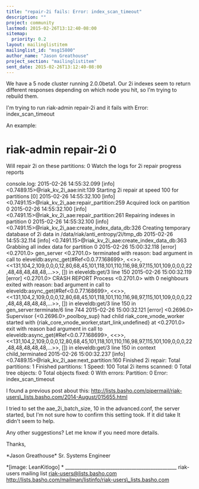```yaml
---
title: "repair-2i fails: Error: index_scan_timeout"
description: ""
project: community
lastmod: 2015-02-26T13:12:40-08:00
sitemap:
  priority: 0.2
layout: mailinglistitem
mailinglist_id: "msg15800"
author_name: "Jason Greathouse"
project_section: "mailinglistitem"
sent_date: 2015-02-26T13:12:40-08:00
---
```



We have a 5 node cluster running 2.0.0beta1. Our 2i indexes seem to return
different responses depending on which node you hit, so I'm trying to
rebuild them.

I'm trying to run riak-admin repair-2i and it fails with Error:
index\_scan\_timeout

An example:
# riak-admin repair-2i 0
Will repair 2i on these partitions:
0
Watch the logs for 2i repair progress reports

console.log:
2015-02-26 14:55:32.099 [info] &lt;0.7489.15&gt;@riak\_kv\_2i\_aae:init:139 Starting
2i repair at speed 100 for partitions [0]
2015-02-26 14:55:32.100 [info]
&lt;0.7491.15&gt;@riak\_kv\_2i\_aae:repair\_partition:259 Acquired lock on partition 0
2015-02-26 14:55:32.100 [info]
&lt;0.7491.15&gt;@riak\_kv\_2i\_aae:repair\_partition:261 Repairing indexes in
partition 0
2015-02-26 14:55:32.100 [info]
&lt;0.7491.15&gt;@riak\_kv\_2i\_aae:create\_index\_data\_db:326 Creating temporary
database of 2i data in /data/riak/anti\_entropy/2i/tmp\_db
2015-02-26 14:55:32.114 [info]
&lt;0.7491.15&gt;@riak\_kv\_2i\_aae:create\_index\_data\_db:363 Grabbing all index data
for partition 0
2015-02-26 15:00:32.118 [error] &lt;0.2701.0&gt; gen\_server &lt;0.2701.0&gt; terminated
with reason: bad argument in call to
eleveldb:async\_get(#Ref&lt;0.0.77.168699&gt;, &lt;&lt;&gt;&gt;,
&lt;&lt;131,104,2,109,0,0,0,12,80,68,45,101,118,101,110,116,98,97,115,101,109,0,0,0,22,48,48,48,48,48,...&gt;&gt;,
[]) in eleveldb:get/3 line 150
2015-02-26 15:00:32.119 [error] &lt;0.2701.0&gt; CRASH REPORT Process &lt;0.2701.0&gt;
with 0 neighbours exited with reason: bad argument in call to
eleveldb:async\_get(#Ref&lt;0.0.77.168699&gt;, &lt;&lt;&gt;&gt;,
&lt;&lt;131,104,2,109,0,0,0,12,80,68,45,101,118,101,110,116,98,97,115,101,109,0,0,0,22,48,48,48,48,48,...&gt;&gt;,
[]) in eleveldb:get/3 line 150 in gen\_server:terminate/6 line 744
2015-02-26 15:00:32.121 [error] &lt;0.2696.0&gt; Supervisor
{&lt;0.2696.0&gt;,poolboy\_sup} had child riak\_core\_vnode\_worker started with
{riak\_core\_vnode\_worker,start\_link,undefined} at &lt;0.2701.0&gt; exit with
reason bad argument in call to eleveldb:async\_get(#Ref&lt;0.0.77.168699&gt;,
&lt;&lt;&gt;&gt;,
&lt;&lt;131,104,2,109,0,0,0,12,80,68,45,101,118,101,110,116,98,97,115,101,109,0,0,0,22,48,48,48,48,48,...&gt;&gt;,
[]) in eleveldb:get/3 line 150 in context child\_terminated
2015-02-26 15:00:32.237 [info]
&lt;0.7489.15&gt;@riak\_kv\_2i\_aae:next\_partition:160 Finished 2i repair:
Total partitions: 1
Finished partitions: 1
Speed: 100
Total 2i items scanned: 0
Total tree objects: 0
Total objects fixed: 0
With errors:
Partition: 0
Error: index\_scan\_timeout

I found a previous post about this:
http://lists.basho.com/pipermail/riak-users\_lists.basho.com/2014-August/015655.html

I tried to set the aae\_2i\_batch\_size, 10 in the advanced.conf, the server
started, but I'm not sure how to confirm this setting took.
If it did take It didn't seem to help.

Any other suggestions?
Let me know if you need more details.

Thanks,

\*Jason Greathouse\*
Sr. Systems Engineer

\*[image: LeanKitlogo] \*
\_\_\_\_\_\_\_\_\_\_\_\_\_\_\_\_\_\_\_\_\_\_\_\_\_\_\_\_\_\_\_\_\_\_\_\_\_\_\_\_\_\_\_\_\_\_\_
riak-users mailing list
riak-users@lists.basho.com
http://lists.basho.com/mailman/listinfo/riak-users\_lists.basho.com

